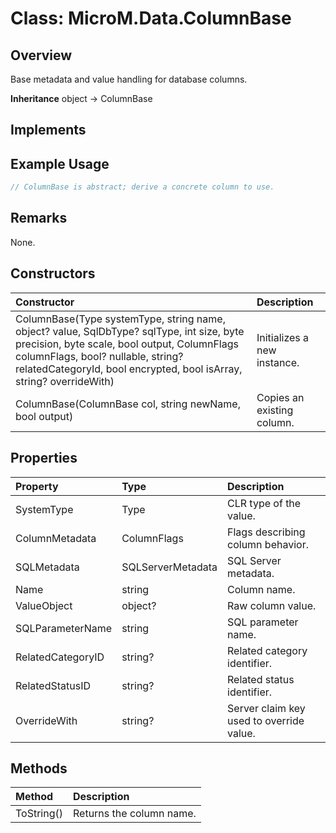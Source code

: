 # Class: MicroM.Data.ColumnBase
## Overview
Base metadata and value handling for database columns.

**Inheritance**
object -> ColumnBase

**Implements**
-

## Example Usage
```csharp
// ColumnBase is abstract; derive a concrete column to use.
```
## Remarks
None.

## Constructors
| Constructor | Description |
|:------------|:-------------|
| ColumnBase(Type systemType, string name, object? value, SqlDbType? sqlType, int size, byte precision, byte scale, bool output, ColumnFlags columnFlags, bool? nullable, string? relatedCategoryId, bool encrypted, bool isArray, string? overrideWith) | Initializes a new instance. |
| ColumnBase(ColumnBase col, string newName, bool output) | Copies an existing column. |

## Properties
| Property | Type | Description |
|:------------|:-------------|:-------------|
| SystemType | Type | CLR type of the value. |
| ColumnMetadata | ColumnFlags | Flags describing column behavior. |
| SQLMetadata | SQLServerMetadata | SQL Server metadata. |
| Name | string | Column name. |
| ValueObject | object? | Raw column value. |
| SQLParameterName | string | SQL parameter name. |
| RelatedCategoryID | string? | Related category identifier. |
| RelatedStatusID | string? | Related status identifier. |
| OverrideWith | string? | Server claim key used to override value. |

## Methods
| Method | Description |
|:------------|:-------------|
| ToString() | Returns the column name. |

